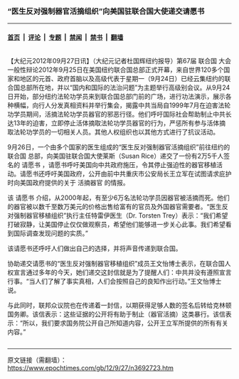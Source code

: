 ### “医生反对强制器官活摘组织”向美国驻联合国大使递交请愿书

---

#### [首页](../../../..?n3692723) &nbsp;|&nbsp; [评论](../../../../../epoch-comment?n3692723) &nbsp;|&nbsp; [专题](../../../../../epoch-special?n3692723) &nbsp;|&nbsp; [禁闻](../../../../../epoch-news?n3692723) &nbsp;|&nbsp; [禁书](../../../../../books?n3692723) &nbsp;|&nbsp; [翻墙](https://github.com/gfw-breaker/nogfw/blob/master/README.md?n3692723)


<div class="column" id="artbody" itemprop="articleBody">
 <!-- article content begin -->
 <p>
  【大纪元2012年09月27日讯】（大纪元记者杜国辉纽约报导）第67届
  <ok href="https://www.epochtimes.com/gb/tag/%E8%81%94%E5%90%88%E5%9B%BD.html">
   联合国
  </ok>
  大会一般性辩论2012年9月25日在美国纽约联合国总部正式开幕，来自世界120多个国家和地区的元首、政府首脑以及高级代表于星期一（9月24日）已经云集纽约的联合国总部所在地，并以“国内和国际的法治问题”为主题举行高级别会议。从9月24日开始，部分纽约法轮功学员来到联合国总部门前的广场，进行功法演示，展示各种横幅，向行人分发真相资料并举行集会，揭露中共当局自1999年7月在迫害法轮功学员期间，活摘法轮功学员器官的邪恶行径。他们呼吁国际社会帮助制止中共长达13年的迫害，立即停止活体摘取法轮功学员器官的行为，严惩所有参与活体摘取法轮功学员的一切相关人员。其他人权组织也以其他方式进行了抗议活动。
 </p>
 <p>
  9月26日，一个由多个国家的医生组成的“医生反对强制器官活摘组织”前往纽约的
  <ok href="https://www.epochtimes.com/gb/tag/%E8%81%94%E5%90%88%E5%9B%BD.html">
   联合国
  </ok>
  总部，向美国驻联合国大使莱斯（Susan Rice）递交了一份有2万5千人签名的
  <ok href="https://www.epochtimes.com/gb/tag/%E8%AF%B7%E6%84%BF%E4%B9%A6.html">
   请愿书
  </ok>
  ，请愿书呼吁美国向中共政府施压，令其停止强迫性的器官移植活动。请愿书还呼吁美国政府，公开由前中共重庆市公安局长王立军在试图请求庇护时向美国政府提供的关于
  <ok href="https://www.epochtimes.com/gb/tag/%E6%B4%BB%E6%91%98%E5%99%A8%E5%AE%98.html">
   活摘器官
  </ok>
  的情报。
 </p>
 <p>
  该
  <ok href="https://www.epochtimes.com/gb/tag/%E8%AF%B7%E6%84%BF%E4%B9%A6.html">
   请愿书
  </ok>
  介绍，从2000年起，有至少6万名法轮功学员因器官被活摘而死。他们的器官被以数千至数万美元的价格出售给富有的官员及外国器官需要者。“医生反对强制器官移植组织”执行主任特雷伊医生（Dr. Torsten Trey）表示：“我们希望打破寂静，让美国停止仅仅做观察员，希望他们能够进一步关心此事。我们希望看到国际调查发现问题的实质。”
 </p>
 <p>
  该请愿书还呼吁人们做出自己的选择，并将声音传递到联合国。
 </p>
 <p>
  协助递交请愿书的“医生反对强制器官移植组织”成员王文怡博士表示，在联合国人权宣言通过多年的今天，她们递交这封信就是为了提醒人们：中共并没有遵照宣言行事。“当人们了解了事实真相，人们会按照自己的良知作出行动。”王文怡博士说。
 </p>
 <p>
  与此同时，联邦众议院也在传递着一封信，以期获得足够人数的签名后转给克林顿国务卿。该信表示：这些证据的公开将有助于制止（器官活摘）这类暴行。该信表示：“所以，我们要求国务院公开自己所知道内容，公开王立军所提供的所有有关内容。”
 </p>
 <!-- article content end -->
</div>


---

原文链接（需翻墙）：https://www.epochtimes.com/gb/12/9/27/n3692723.htm
